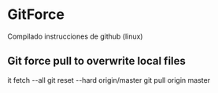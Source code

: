 # GitForce
Compilado instrucciones de github (linux)


## Git force pull to overwrite local files
it fetch --all
git reset --hard origin/master
git pull origin master
